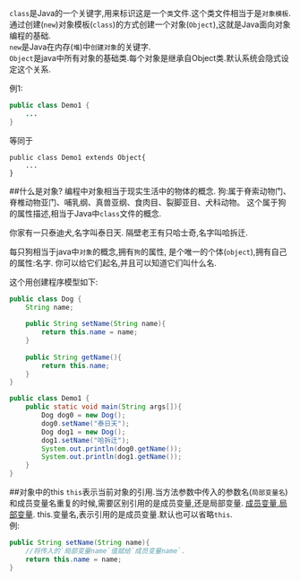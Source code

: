 `class`是Java的一个关键字,用来标识这是一个`类`文件.这个类文件相当于是`对象模板`.  
通过创建(`new`)对象模板(`class`)的方式创建一个对象(`Object`),这就是Java面向对象编程的基础.   
`new`是Java在内存(`堆`)中`创建对象`的关键字.  
`Object`是java中所有对象的基础类.每个对象是继承自Object类.默认系统会隐式设定这个关系.   

例1:
```java
public class Demo1 {
	...
}
```
等同于
```
public class Demo1 extends Object{
	...
}
```

##什么是对象?
编程中对象相当于现实生活中的物体的概念.
狗:属于脊索动物门、脊椎动物亚门、哺乳纲、真兽亚纲、食肉目、裂脚亚目、犬科动物。
这个属于狗的属性描述,相当于Java中`class`文件的概念.

你家有一只泰迪犬,名字叫泰日天.
隔壁老王有只哈士奇,名字叫哈拆迁.

每只狗相当于java中`对象`的概念,拥有`狗`的属性, 是个唯一的个体(`object`),拥有自己的属性:名字.
你可以给它们起名,并且可以知道它们叫什么名.


这个用创建程序模型如下:

```java
public class Dog {
	String name;
	
	public String setName(String name){
		return this.name = name;	
	}
	
	public String getName(){
		return this.name;	
	}
}
```

```java
public class Demo1 {
	public static void main(String args[]){
		Dog dog0 = new Dog();
		dog0.setName("泰日天");
		Dog dog1 = new Dog();
		dog1.setName("哈拆迁");
		System.out.println(dog0.getName());
		System.out.println(dog1.getName());
	}
}
```

##对象中的this
`this`表示当前对象的引用.当方法参数中传入的参数名(`局部变量名`)和成员变量名重复的时候,需要区别引用的是成员变量,还是局部变量.
[成员变量,局部变量](dashidan.com).
this.变量名,表示引用的是成员变量.默认也可以省略`this`.   
例:
```java
public String setName(String name){
	//将传入的`局部变量name`值赋给`成员变量name`.
	return this.name = name;	
}
```